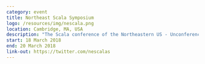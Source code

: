```yaml
---
category: event
title: Northeast Scala Symposium
logo: /resources/img/nescala.png
location: Cambridge, MA, USA
description: "The Scala conference of the Northeastern US - Unconference + NE Scala + Typelevel Summit"
start: 18 March 2018
end: 20 March 2018
link-out: https://twitter.com/nescalas
---
```

